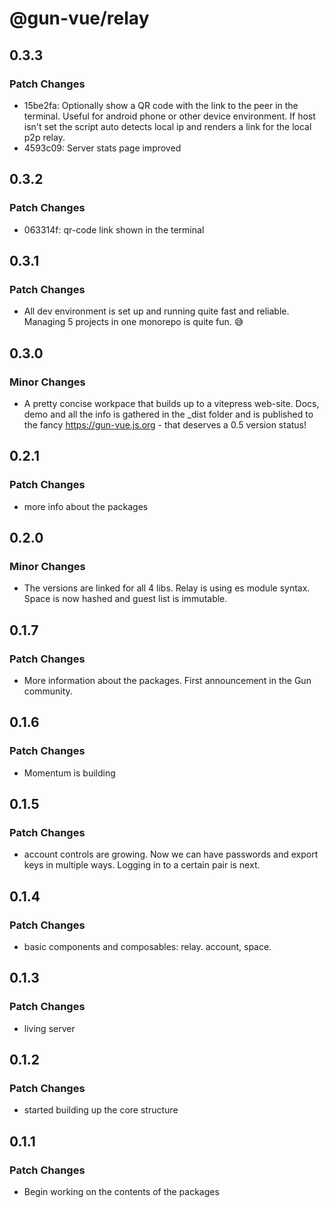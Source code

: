 # @gun-vue/relay

## 0.3.3

### Patch Changes

- 15be2fa: Optionally show a QR code with the link to the peer in the terminal. Useful for android phone or other device environment. If host isn't set the script auto detects local ip and renders a link for the local p2p relay.
- 4593c09: Server stats page improved

## 0.3.2

### Patch Changes

- 063314f: qr-code link shown in the terminal

## 0.3.1

### Patch Changes

- All dev environment is set up and running quite fast and reliable. Managing 5 projects in one monorepo is quite fun. 😅

## 0.3.0

### Minor Changes

- A pretty concise workpace that builds up to a vitepress web-site. Docs, demo and all the info is gathered in the \_dist folder and is published to the fancy https://gun-vue.js.org - that deserves a 0.5 version status!

## 0.2.1

### Patch Changes

- more info about the packages

## 0.2.0

### Minor Changes

- The versions are linked for all 4 libs. Relay is using es module syntax. Space is now hashed and guest list is immutable.

## 0.1.7

### Patch Changes

- More information about the packages. First announcement in the Gun community.

## 0.1.6

### Patch Changes

- Momentum is building

## 0.1.5

### Patch Changes

- account controls are growing. Now we can have passwords and export keys in multiple ways. Logging in to a certain pair is next.

## 0.1.4

### Patch Changes

- basic components and composables: relay. account, space.

## 0.1.3

### Patch Changes

- living server

## 0.1.2

### Patch Changes

- started building up the core structure

## 0.1.1

### Patch Changes

- Begin working on the contents of the packages
